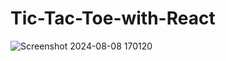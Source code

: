 # Tic-Tac-Toe-with-React

![Screenshot 2024-08-08 170120](https://github.com/user-attachments/assets/5e20366f-c010-4bc3-a710-f269e52ef12f)
